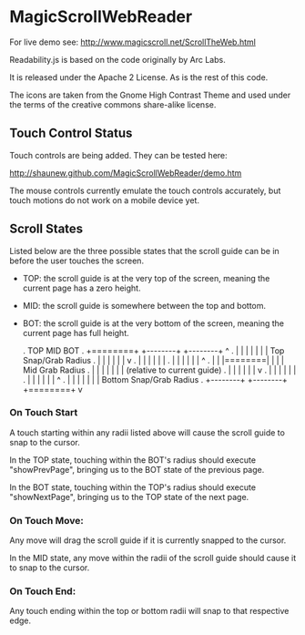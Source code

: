 MagicScrollWebReader
====================

For live demo see: http://www.magicscroll.net/ScrollTheWeb.html

Readability.js is based on the code originally by Arc Labs.

It is released under the Apache 2 License.  As is the rest of this code.

The icons are taken from the Gnome High Contrast Theme and used under the terms of the creative commons share-alike license.

Touch Control Status
--------------------

Touch controls are being added.  They can be tested here:

http://shaunew.github.com/MagicScrollWebReader/demo.htm

The mouse controls currently emulate the touch controls accurately, but touch motions do not work on a mobile device yet.

Scroll States
-------------

Listed below are the three possible states that the scroll guide can be
in before the user touches the screen.

* TOP: the scroll guide is at the very top of the screen, meaning the current page has a zero height.
* MID: the scroll guide is somewhere between the top and bottom.
* BOT: the scroll guide is at the very bottom of the screen, meaning the current page has full height.

    .     TOP        MID       BOT
    . +========+ +--------+ +--------+   ^
    . |        | |        | |        |   | Top Snap/Grab Radius
    . |        | |        | |        |   v
    . |        | |        | |        |
    . |        | |        | |        |   ^
    . |        | |========| |        |   | Mid Grab Radius
    . |        | |        | |        |   | (relative to current guide)
    . |        | |        | |        |   v
    . |        | |        | |        |
    . |        | |        | |        |   ^
    . |        | |        | |        |   | Bottom Snap/Grab Radius
    . +--------+ +--------+ +========+   v

### On Touch Start

A touch starting within any radii listed above will cause
the scroll guide to snap to the cursor.

In the TOP state, touching within the BOT's radius
should execute "showPrevPage", bringing us to the
BOT state of the previous page.

In the BOT state, touching within the TOP's radius
should execute "showNextPage", bringing us to the
TOP state of the next page.

### On Touch Move:

Any move will drag the scroll guide if it is currently snapped to the cursor.

In the MID state, any move within the radii of the scroll guide
should cause it to snap to the cursor.

### On Touch End:

Any touch ending within the top or bottom radii will snap to that
respective edge.

